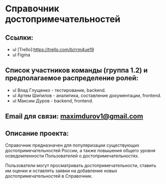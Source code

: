 # Справочник достопримечательностей


## Ссылки: 
- ul [Trello]:https://trello.com/b/rrm4ue19
- ul Figma

## Список участников команды (группа 1.2) и предполагаемое распределение ролей:
- ul Влад Глущенко - тестирование, backend.
- ul Артем Шипилов - аналитика, составление документации, frontend.
- ul Максим Дуров  - backend, frontend.

## Email для связи: maximdurov1@gmail.com

## Описание проекта:

  Справочник предназначен для популяризации существующих достопримечательностей России, а также повышения общего уровня осведомленности Пользователей о достопримечательностях.
  
  Пользователи могут просматривать достопримечательности, ставить им оценки и оставлять заявки на добавление новых достопримечательностей в Справочник.

